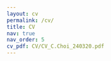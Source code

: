 ```yaml
---
layout: cv
permalink: /cv/
title: CV
nav: true
nav_order: 5
cv_pdf: CV/CV_C.Choi_240320.pdf
---
```

